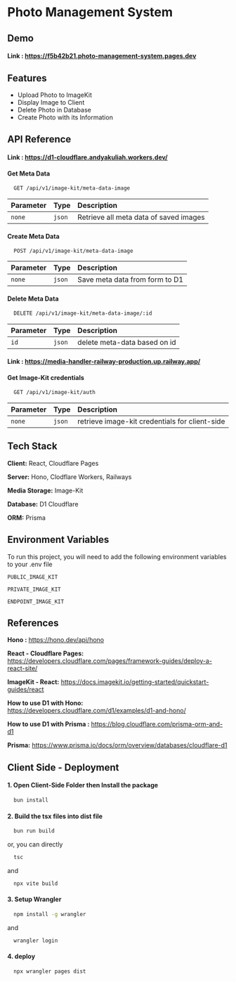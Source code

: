 
# Photo Management System






## Demo

#### Link : https://f5b42b21.photo-management-system.pages.dev


## Features

- Upload Photo to ImageKit
- Display Image to Client 
- Delete Photo in Database
- Create Photo with its Information


## API Reference

#### Link : https://d1-cloudflare.andyakuliah.workers.dev/

#### Get Meta Data

```bash
  GET /api/v1/image-kit/meta-data-image
```

| Parameter | Type     | Description                |
| :-------  |:------- | :------------------------- |
| `none` |`json` | Retrieve all meta data of saved images |

#### Create Meta Data

```POST
  POST /api/v1/image-kit/meta-data-image
```

| Parameter | Type     | Description                |
| :-------  |:------- | :------------------------- |
| `none` |`json` | Save meta data from form to D1 |

#### Delete Meta Data

```bash
  DELETE /api/v1/image-kit/meta-data-image/:id
```

| Parameter | Type     | Description                       |
| :-------- | :------- | :-------------------------------- |
| `id`      | `json` | delete meta-data based on id |


#### Link : https://media-handler-railway-production.up.railway.app/

#### Get Image-Kit credentials

```bash
  GET /api/v1/image-kit/auth
```

| Parameter | Type     | Description                |
| :-------  |:------- | :------------------------- |
| `none` |`json` | retrieve image-kit credentials for client-side |

## Tech Stack

**Client:** React, Cloudflare Pages

**Server:** Hono, Clodflare Workers, Railways

**Media Storage:** Image-Kit

**Database:** D1 Cloudflare

**ORM:** Prisma
## Environment Variables

To run this project, you will need to add the following environment variables to your .env file

`PUBLIC_IMAGE_KIT`

`PRIVATE_IMAGE_KIT`

`ENDPOINT_IMAGE_KIT`


## References

**Hono :** https://hono.dev/api/hono

**React - Cloudflare Pages:** https://developers.cloudflare.com/pages/framework-guides/deploy-a-react-site/

**ImageKit - React:** https://docs.imagekit.io/getting-started/quickstart-guides/react

**How to use D1 with Hono:** https://developers.cloudflare.com/d1/examples/d1-and-hono/

**How to use D1 with Prisma :** https://blog.cloudflare.com/prisma-orm-and-d1


**Prisma:** https://www.prisma.io/docs/orm/overview/databases/cloudflare-d1



## Client Side - Deployment

#### 1. Open Client-Side Folder then Install the package

```bash
  bun install 
```

#### 2. Build the tsx files into dist file 

```bash
  bun run build
```
or, you can directly

```bash
  tsc
```
and

```bash
  npx vite build
```

#### 3. Setup Wrangler

```bash
  npm install -g wrangler
```

and 

```bash
  wrangler login
```

#### 4. deploy 

```bash
  npx wrangler pages dist
```

